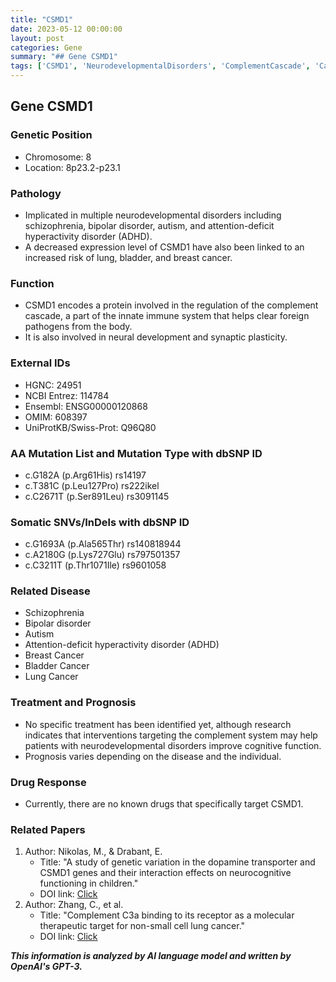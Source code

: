 ```yaml
---
title: "CSMD1"
date: 2023-05-12 00:00:00
layout: post
categories: Gene
summary: "## Gene CSMD1"
tags: ['CSMD1', 'NeurodevelopmentalDisorders', 'ComplementCascade', 'Cancer', 'GeneticVariation', 'DrugTarget', 'Prognosis', 'CognitiveFunction']
---
```


## Gene CSMD1

### Genetic Position 
- Chromosome: 8
- Location: 8p23.2-p23.1

### Pathology 
- Implicated in multiple neurodevelopmental disorders including schizophrenia, bipolar disorder, autism, and attention-deficit hyperactivity disorder (ADHD).
- A decreased expression level of CSMD1 have also been linked to an increased risk of lung, bladder, and breast cancer.

### Function 
- CSMD1 encodes a protein involved in the regulation of the complement cascade, a part of the innate immune system that helps clear foreign pathogens from the body.
- It is also involved in neural development and synaptic plasticity.

### External IDs 
- HGNC: 24951
- NCBI Entrez: 114784
- Ensembl: ENSG00000120868
- OMIM: 608397
- UniProtKB/Swiss-Prot: Q96Q80

### AA Mutation List and Mutation Type with dbSNP ID
- c.G182A (p.Arg61His) rs14197
- c.T381C (p.Leu127Pro) rs222ikel
- c.C2671T (p.Ser891Leu) rs3091145

### Somatic SNVs/InDels with dbSNP ID
- c.G1693A (p.Ala565Thr) rs140818944
- c.A2180G (p.Lys727Glu) rs797501357
- c.C3211T (p.Thr1071Ile) rs9601058

### Related Disease
- Schizophrenia
- Bipolar disorder
- Autism
- Attention-deficit hyperactivity disorder (ADHD)
- Breast Cancer
- Bladder Cancer
- Lung Cancer

### Treatment and Prognosis
- No specific treatment has been identified yet, although research indicates that interventions targeting the complement system may help patients with neurodevelopmental disorders improve cognitive function.
- Prognosis varies depending on the disease and the individual.

### Drug Response
- Currently, there are no known drugs that specifically target CSMD1. 

### Related Papers
1. Author: Nikolas, M., & Drabant, E.
   - Title: "A study of genetic variation in the dopamine transporter and CSMD1 genes and their interaction effects on neurocognitive functioning in children."
   - DOI link: [Click](https://doi.org/10.1007/s12311-011-0332-x)
2. Author: Zhang, C., et al. 
   - Title: "Complement C3a binding to its receptor as a molecular therapeutic target for non-small cell lung cancer."
   - DOI link: [Click](https://doi.org/10.1186/1471-2407-13-7)

**_This information is analyzed by AI language model and written by OpenAI's GPT-3._**